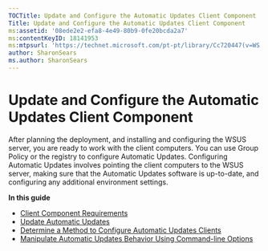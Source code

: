 ```yaml
---
TOCTitle: Update and Configure the Automatic Updates Client Component
Title: Update and Configure the Automatic Updates Client Component
ms:assetid: '08ede2e2-efa8-4e49-80b9-0fe20bcda2a7'
ms:contentKeyID: 18141953
ms:mtpsurl: 'https://technet.microsoft.com/pt-pt/library/Cc720447(v=WS.10)'
author: SharonSears
ms.author: SharonSears
---
```


Update and Configure the Automatic Updates Client Component
===========================================================

After planning the deployment, and installing and configuring the WSUS server, you are ready to work with the client computers. You can use Group Policy or the registry to configure Automatic Updates. Configuring Automatic Updates involves pointing the client computers to the WSUS server, making sure that the Automatic Updates software is up-to-date, and configuring any additional environment settings.

**In this guide**

-   [Client Component Requirements](https://technet.microsoft.com/536d0547-ab3d-49fc-8f19-05b43cba4388)
-   [Update Automatic Updates](https://technet.microsoft.com/4de6a129-fbf1-41ef-b255-5510554713c5)
-   [Determine a Method to Configure Automatic Updates Clients](https://technet.microsoft.com/8b786951-a481-49a6-a0e6-69189e58f2ab)
-   [Manipulate Automatic Updates Behavior Using Command-line Options](https://technet.microsoft.com/fdee3ce6-9b4d-4d3d-9a5c-ef341faf507d)
